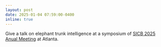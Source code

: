 ```yaml
---
layout: post
date: 2025-01-04 07:59:00-0400
inline: true
---
```


Give a talk on elephant trunk intelligence at a symposium of [SICB 2025 Anual Meeting](https://www.xcdsystem.com/sicb/program/fZq6Sh8/index.cfm?pgid=1962) at Atlanta.